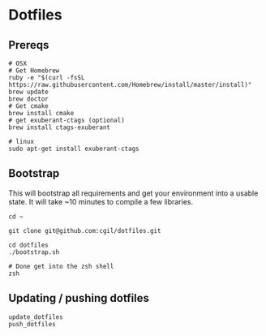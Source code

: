 Dotfiles
========

Prereqs
--------

```
# OSX
# Get Homebrew
ruby -e "$(curl -fsSL https://raw.githubusercontent.com/Homebrew/install/master/install)"
brew update
brew doctor
# Get cmake
brew install cmake
# get exuberant-ctags (optional)
brew install ctags-exuberant

# linux
sudo apt-get install exuberant-ctags
```


Bootstrap
----------
This will bootstrap all requirements and get your environment into a usable state.
It will take ~10 minutes to compile a few libraries.

```
cd ~

git clone git@github.com:cgil/dotfiles.git

cd dotfiles
./bootstrap.sh

# Done get into the zsh shell
zsh

```

Updating / pushing dotfiles
----------------------------

```
update_dotfiles
push_dotfiles
```
